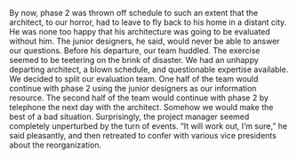 By now, phase 2 was thrown off schedule to such an extent that the architect, to our horror, had to leave to fly back to his home in a distant city. He was none too happy that his architecture was going to be evaluated without him. The junior designers, he said, would never be able to answer our questions. Before his departure, our team huddled. The exercise seemed to be teetering on the brink of disaster. We had an unhappy departing architect, a blown schedule, and questionable expertise available. We decided to split our evaluation team. One half of the team would continue with phase 2 using the junior designers as our information resource. The second half of the team would continue with phase 2 by telephone the next day with the architect. Somehow we would make the best of a bad situation. Surprisingly, the project manager seemed completely unperturbed by the turn of events. “It will work out, I’m sure,” he said pleasantly, and then retreated to confer with various vice presidents about the reorganization.